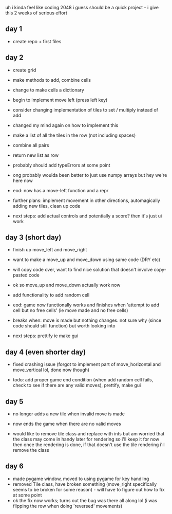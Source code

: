 uh i kinda feel like coding 2048 i guess
should be a quick project - i give this 2 weeks of serious effort

## day 1
- create repo + first files

## day 2
- create grid
- make methods to add, combine cells
- change to make cells a dictionary
- begin to implement move left (press left key)
- consider changing implementation of tiles to set / multiply instead of add

- changed my mind again on how to implement this
- make a list of all the tiles in the row (not including spaces)
- combine all pairs
- return new list as row

- probably should add typeErrors at some point
- ong probably woulda been better to just use numpy arrays but hey we're here now

- eod: now has a move-left function and a repr
- further plans: implement movement in other directions, automagically adding new tiles, clean up code
- next steps: add actual controls and potentially a score? then it's just ui work

## day 3 (short day)
- finish up move_left and move_right
- want to make a move_up and move_down using same code (DRY etc)
- will copy code over, want to find nice solution that doesn't involve copy-pasted code
- ok so move_up and move_down actually work now
- add functionality to add random cell

- eod: game now functionally works and finishes when 'attempt to add cell but no free cells' (ie move made and no free cells)
- breaks when: move is made but nothing changes. not sure why (since code should still function) but worth looking into
- next steps: prettify ie make gui

## day 4 (even shorter day)
- fixed crashing issue (forgot to implement part of move_horizontal and move_vertical lol, done now though)

- todo: add proper game end condition (when add random cell fails, check to see if there are any valid moves), prettify, make gui

## day 5
- no longer adds a new tile when invalid move is made
- now ends the game when there are no valid moves

- would like to remove tile class and replace with ints but am worried that the class may come in handy later for rendering so i'll keep it for now then once the rendering is done, if that doesn't use the tile rendering i'll remove the class

## day 6
- made pygame window, moved to using pygame for key handling
- removed Tile class, have broken something (move_right specifically seems to be broken for some reason) - will have to figure out how to fix at some point
- ok the fix now works; turns out the bug was there all along lol (i was flipping the row when doing 'reversed' movements)
